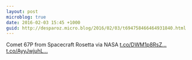 ```yaml
---
layout: post
microblog: true
date: 2016-02-03 15:45 +1000
guid: http://desparoz.micro.blog/2016/02/03/t694758466464931840.html
---
```

Comet 67P from Spacecraft Rosetta   via NASA [t.co/DWM1p8RsZ...](https://t.co/DWM1p8RsZm) [t.co/AyyJwjuhL...](https://t.co/AyyJwjuhL5)
